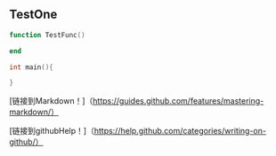 ## TestOne

```Lua
function TestFunc()

end
```

```Cpp
int main(){

}
```


[链接到Markdown！]（https://guides.github.com/features/mastering-markdown/）

[链接到githubHelp！]（https://help.github.com/categories/writing-on-github/）
